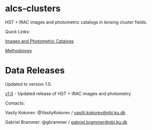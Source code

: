 # alcs-clusters
HST + IRAC images and photometric catalogs in lensing cluster fields.

Quick Links:

[Images and Photometric Catalogs](v1.0/fields.md)

[Methodology](v1.0/README.md)


# Data Releases

Updated to version 1.0.

[v1.0](v1.0/README.md) - Updated release of HST + IRAC images and photometry

Contacts:

Vasily Kokorev:  @VasilyKokorev / vasilii.kokorev@nbi.ku.dk

Gabriel Brammer: @gbrammer / gabriel.brammer@nbi.ku.dk
